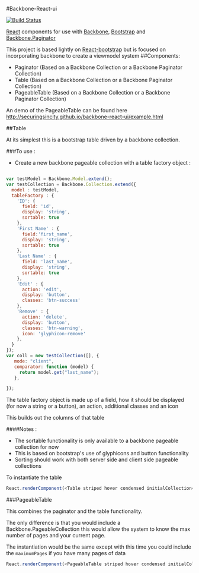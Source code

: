 #Backbone-React-ui

[![Build Status](https://travis-ci.org/securingsincity/backbone-react-ui.svg?branch=master)](https://travis-ci.org/securingsincity/backbone-react-ui)

[React](http://facebook.github.io/react/) components for use with [Backbone](http://backbonejs.org/), [Bootstrap](http://getbootstrap.com) and [Backbone.Paginator](https://github.com/backbone-paginator/backbone.paginator)

This project is based lightly on [React-bootstrap](https://github.com/react-bootstrap/react-bootstrap) but is focused on incorporating backbone to create a viewmodel system
##Components:
* Paginator  (Based on a Backbone Collection or a Backbone Paginator Collection)
* Table (Based on a Backbone Collection or a Backbone Paginator Collection)
* PageableTable  (Based on a Backbone Collection or a Backbone Paginator Collection)

An demo of the PageableTable can be found here http://securingsincity.github.io/backbone-react-ui/example.html 


##Table

At its simplest this is a bootstrap table driven by a backbone collection.

###To use :

* Create a new backbone pageable collection with a table factory object :

```javascript

var testModel = Backbone.Model.extend();
var testCollection = Backbone.Collection.extend({
  model : testModel,
  tableFactory : {
    'ID': {
      field: 'id',
      display: 'string',
      sortable: true
    },
    'First Name' : {
      field:'first_name',
      display: 'string',
      sortable: true
    },
    'Last Name' : {
      field: 'last_name',
      display: 'string',
      sortable: true
    },
    'Edit' : {
      action: 'edit',
      display: 'button',
      classes: 'btn-success'
    },
    'Remove' : {
      action: 'delete',
      display: 'button',
      classes: 'btn-warning',
      icon: 'glyphicon-remove'
    },
  }
});
var coll = new testCollection([], {
   mode: "client",
   comparator: function (model) {
     return model.get("last_name");
   },

});

```

The table factory object is made up of a field, how it should be displayed (for now a string or a button), an action, additional classes and an icon

This builds out the columns of that table

####Notes :
* The sortable functionality is only available to a backbone pageable collection for now
* This is based on bootstrap's use of glyphicons and button functionality
* Sorting should work with both server side and client side pageable collections

To instantiate the table

```javascript
React.renderComponent(<Table striped hover condensed initialCollection={coll} />, document.getElementById("container"));
```

###PageableTable

This combines the paginator and the table functionality.

The only difference is that you would include a Backbone.PageableCollection this would allow the system to know the max number of pages and your current page.

The instantiation would be the same except with this time you could include the `maximumPages` if you have many pages of data
```javascript
React.renderComponent(<PageableTable striped hover condensed initialCollection={coll} maximumPages={5} />, document.getElementById("container"));
```
